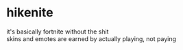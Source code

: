 # hikenite
it's basically fortnite without the shit
<br>skins and emotes are earned by actually playing, not paying
